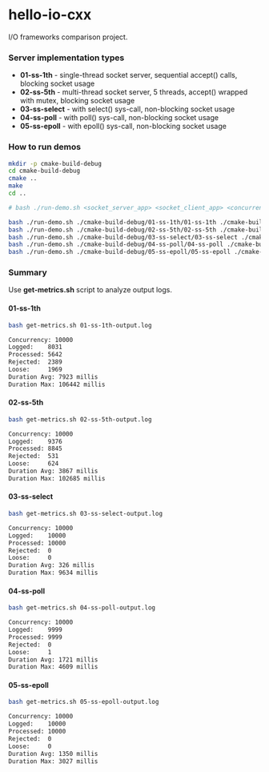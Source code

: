 # hello-io-cxx

I/O frameworks comparison project.

### Server implementation types

* **01-ss-1th** - single-thread socket server, sequential accept() calls, blocking socket usage
* **02-ss-5th** - multi-thread socket server, 5 threads, accept() wrapped with mutex, blocking socket usage
* **03-ss-select** - with select() sys-call, non-blocking socket usage
* **04-ss-poll** - with poll() sys-call, non-blocking socket usage
* **05-ss-epoll** - with epoll() sys-call, non-blocking socket usage

### How to run demos

```bash
mkdir -p cmake-build-debug
cd cmake-build-debug
cmake ..
make
cd ..

# bash ./run-demo.sh <socket_server_app> <socket_client_app> <concurrency>

bash ./run-demo.sh ./cmake-build-debug/01-ss-1th/01-ss-1th ./cmake-build-debug/client/client 10000
bash ./run-demo.sh ./cmake-build-debug/02-ss-5th/02-ss-5th ./cmake-build-debug/client/client 10000
bash ./run-demo.sh ./cmake-build-debug/03-ss-select/03-ss-select ./cmake-build-debug/client/client 10000
bash ./run-demo.sh ./cmake-build-debug/04-ss-poll/04-ss-poll ./cmake-build-debug/client/client 10000
bash ./run-demo.sh ./cmake-build-debug/05-ss-epoll/05-ss-epoll ./cmake-build-debug/client/client 10000

```

### Summary

Use **get-metrics.sh** script to analyze output logs.

#### 01-ss-1th

```bash
bash get-metrics.sh 01-ss-1th-output.log
```

```txt
Concurrency: 10000
Logged:    8031
Processed: 5642
Rejected:  2389
Loose:     1969
Duration Avg: 7923 millis
Duration Max: 106442 millis
```

#### 02-ss-5th

```bash
bash get-metrics.sh 02-ss-5th-output.log
```

```txt
Concurrency: 10000
Logged:    9376
Processed: 8845
Rejected:  531
Loose:     624
Duration Avg: 3867 millis
Duration Max: 102685 millis
```

#### 03-ss-select

```bash
bash get-metrics.sh 03-ss-select-output.log
```

```txt
Concurrency: 10000
Logged:    10000
Processed: 10000
Rejected:  0
Loose:     0
Duration Avg: 326 millis
Duration Max: 9634 millis
```

#### 04-ss-poll

```bash
bash get-metrics.sh 04-ss-poll-output.log
```

```txt
Concurrency: 10000
Logged:    9999
Processed: 9999
Rejected:  0
Loose:     1
Duration Avg: 1721 millis
Duration Max: 4609 millis
```


#### 05-ss-epoll

```bash
bash get-metrics.sh 05-ss-epoll-output.log
```

```txt
Concurrency: 10000
Logged:    10000
Processed: 10000
Rejected:  0
Loose:     0
Duration Avg: 1350 millis
Duration Max: 3027 millis
```
